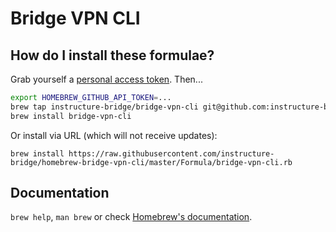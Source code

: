 # Bridge VPN CLI

## How do I install these formulae?
Grab yourself a [personal access token](https://github.com/settings/tokens/new?scopes=repo&description=Homebrew%20for%20Bridge%20VPN%20CLI). Then...

```bash
export HOMEBREW_GITHUB_API_TOKEN=...
brew tap instructure-bridge/bridge-vpn-cli git@github.com:instructure-bridge/homebrew-bridge-vpn-cli.git
brew install bridge-vpn-cli
```

Or install via URL (which will not receive updates):

```
brew install https://raw.githubusercontent.com/instructure-bridge/homebrew-bridge-vpn-cli/master/Formula/bridge-vpn-cli.rb
```

## Documentation
`brew help`, `man brew` or check [Homebrew's documentation](https://docs.brew.sh).
